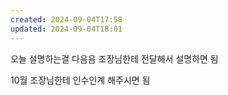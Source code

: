 ```yaml
---
created: 2024-09-04T17:58
updated: 2024-09-04T18:01
---
```

오늘 설명하는걸 다음음 조장님한테 전달해서 설명하면 됨

10월 조장님한테 인수인계 해주시면 됨


